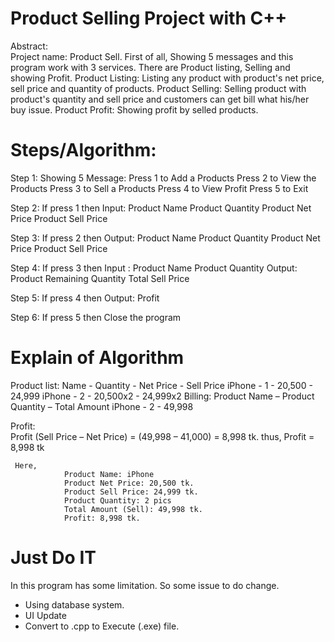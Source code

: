 # Product Selling Project with C++

Abstract:  
Project name: Product Sell. 
First of all, Showing 5 messages and this program work with 3 services. There are Product listing, Selling and showing Profit. 
Product Listing: Listing any product with product's net price, sell price and quantity of products. 
Product Selling: Selling product with product's quantity and sell price and customers can get bill what his/her buy issue. 
Product Profit: Showing profit by selled products.

# Steps/Algorithm:
Step 1:  Showing 5 Message:
                            Press 1 to Add a Products
                            Press 2 to View the Products
                            Press 3 to Sell a Products
                            Press 4 to View Profit
                            Press 5 to Exit
			    
Step 2:  If press 1 then 
                      Input:
                                 Product Name 
                                 Product Quantity
                                 Product Net Price
                                 Product Sell Price
				 
                                 
Step 3:  If press 2 then
                       Output:
                                     Product Name
                                     Product Quantity
                                     Product Net Price
                                     Product Sell Price
				     
Step 4:  If press 3 then
                     Input : 
                                Product Name
                                Product Quantity
                  Output: 
                                Product Remaining Quantity
                                Total Sell Price
				
Step 5:   If press 4 then
	Output:
	              Profit
		      

Step 6:  If press 5 then
                 Close the program
		 
                 
# Explain of Algorithm
Product list:
                       Name     -    Quantity          -      Net Price       -    Sell Price
                       iPhone   -         1            -        20,500        -       24,999
                       iPhone   -         2            -        20,500x2      -       24,999x2 
Billing:
                  Product Name    –       Product Quantity      –     Total Amount
                       iPhone             -                     2                      -          49,998

Profit:   
                   Profit (Sell Price – Net Price) = (49,998 – 41,000) = 8,998 tk.
                   thus, Profit = 8,998 tk

     Here, 
                Product Name: iPhone
                Product Net Price: 20,500 tk.
                Product Sell Price: 24,999 tk.
                Product Quantity: 2 pics
                Total Amount (Sell): 49,998 tk.
                Profit: 8,998 tk.
                
# Just Do IT
In this program has some limitation. So some issue to do change. 
- Using database system.
- UI Update
- Convert to .cpp to Execute (.exe) file. 
  
